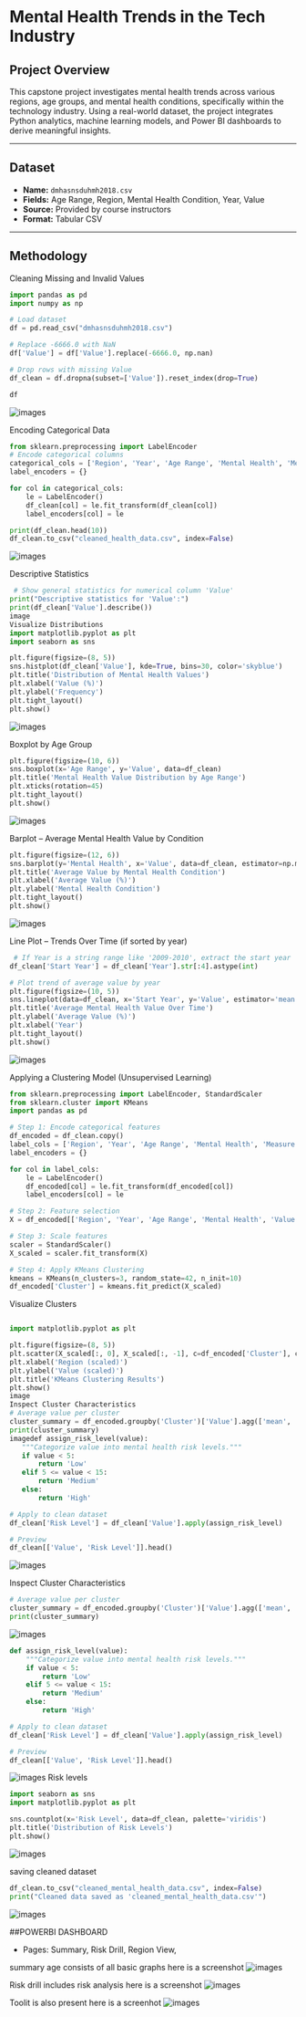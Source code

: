 #  Mental Health Trends in the Tech Industry

## Project Overview

This capstone project investigates mental health trends across various regions, age groups, and mental health conditions, specifically within the technology industry. Using a real-world dataset, the project integrates Python analytics, machine learning models, and Power BI dashboards to derive meaningful insights.

---

## Dataset

- **Name:** `dmhasnsduhmh2018.csv`
- **Fields:** Age Range, Region, Mental Health Condition, Year, Value
- **Source:** Provided by course instructors
- **Format:** Tabular CSV

---

## Methodology
Cleaning Missing and Invalid Values
```python
import pandas as pd
import numpy as np

# Load dataset
df = pd.read_csv("dmhasnsduhmh2018.csv")

# Replace -6666.0 with NaN
df['Value'] = df['Value'].replace(-6666.0, np.nan)

# Drop rows with missing Value
df_clean = df.dropna(subset=['Value']).reset_index(drop=True)

df
```
![images](images/one.png)

Encoding Categorical Data
```python
from sklearn.preprocessing import LabelEncoder
# Encode categorical columns
categorical_cols = ['Region', 'Year', 'Age Range', 'Mental Health', 'Measure Type', 'Variable']
label_encoders = {}

for col in categorical_cols:
    le = LabelEncoder()
    df_clean[col] = le.fit_transform(df_clean[col])
    label_encoders[col] = le

print(df_clean.head(10))
df_clean.to_csv("cleaned_health_data.csv", index=False)
```
![images](images/two.png)


Descriptive Statistics

```python
 # Show general statistics for numerical column 'Value'
print("Descriptive statistics for 'Value':")
print(df_clean['Value'].describe())
image
Visualize Distributions
import matplotlib.pyplot as plt
import seaborn as sns

plt.figure(figsize=(8, 5))
sns.histplot(df_clean['Value'], kde=True, bins=30, color='skyblue')
plt.title('Distribution of Mental Health Values')
plt.xlabel('Value (%)')
plt.ylabel('Frequency')
plt.tight_layout()
plt.show()
```

![images](images/three.png)


Boxplot by Age Group
```python
plt.figure(figsize=(10, 6))
sns.boxplot(x='Age Range', y='Value', data=df_clean)
plt.title('Mental Health Value Distribution by Age Range')
plt.xticks(rotation=45)
plt.tight_layout()
plt.show()

```
![images](images/five.png)

Barplot – Average Mental Health Value by Condition
```python
plt.figure(figsize=(12, 6))
sns.barplot(y='Mental Health', x='Value', data=df_clean, estimator=np.mean, ci=None)
plt.title('Average Value by Mental Health Condition')
plt.xlabel('Average Value (%)')
plt.ylabel('Mental Health Condition')
plt.tight_layout()
plt.show()

```
![images](images/four.png)

Line Plot – Trends Over Time (if sorted by year)

```python
 # If Year is a string range like '2009-2010', extract the start year
df_clean['Start Year'] = df_clean['Year'].str[:4].astype(int)

# Plot trend of average value by year
plt.figure(figsize=(10, 5))
sns.lineplot(data=df_clean, x='Start Year', y='Value', estimator='mean')
plt.title('Average Mental Health Value Over Time')
plt.ylabel('Average Value (%)')
plt.xlabel('Year')
plt.tight_layout()
plt.show()

```
![images](images/seven.png)


Applying a Clustering Model (Unsupervised Learning)

```python
from sklearn.preprocessing import LabelEncoder, StandardScaler
from sklearn.cluster import KMeans
import pandas as pd

# Step 1: Encode categorical features
df_encoded = df_clean.copy()
label_cols = ['Region', 'Year', 'Age Range', 'Mental Health', 'Measure Type', 'Variable']
label_encoders = {}

for col in label_cols:
    le = LabelEncoder()
    df_encoded[col] = le.fit_transform(df_encoded[col])
    label_encoders[col] = le

# Step 2: Feature selection
X = df_encoded[['Region', 'Year', 'Age Range', 'Mental Health', 'Value']]

# Step 3: Scale features
scaler = StandardScaler()
X_scaled = scaler.fit_transform(X)

# Step 4: Apply KMeans Clustering
kmeans = KMeans(n_clusters=3, random_state=42, n_init=10)
df_encoded['Cluster'] = kmeans.fit_predict(X_scaled)


```


 Visualize Clusters
 ```python

 import matplotlib.pyplot as plt

plt.figure(figsize=(8, 5))
plt.scatter(X_scaled[:, 0], X_scaled[:, -1], c=df_encoded['Cluster'], cmap='viridis')
plt.xlabel('Region (scaled)')
plt.ylabel('Value (scaled)')
plt.title('KMeans Clustering Results')
plt.show()
image
Inspect Cluster Characteristics
# Average value per cluster
cluster_summary = df_encoded.groupby('Cluster')['Value'].agg(['mean', 'min', 'max', 'count'])
print(cluster_summary)
imagedef assign_risk_level(value):
    """Categorize value into mental health risk levels."""
    if value < 5:
        return 'Low'
    elif 5 <= value < 15:
        return 'Medium'
    else:
        return 'High'

# Apply to clean dataset
df_clean['Risk Level'] = df_clean['Value'].apply(assign_risk_level)

# Preview
df_clean[['Value', 'Risk Level']].head()
```
![images](images/eight.png)



Inspect Cluster Characteristics

```python
# Average value per cluster
cluster_summary = df_encoded.groupby('Cluster')['Value'].agg(['mean', 'min', 'max', 'count'])
print(cluster_summary)
```
![images](images/nine.png)

```python
def assign_risk_level(value):
    """Categorize value into mental health risk levels."""
    if value < 5:
        return 'Low'
    elif 5 <= value < 15:
        return 'Medium'
    else:
        return 'High'

# Apply to clean dataset
df_clean['Risk Level'] = df_clean['Value'].apply(assign_risk_level)

# Preview
df_clean[['Value', 'Risk Level']].head()

```
![images](images/ten.png)
Risk levels
```python
import seaborn as sns
import matplotlib.pyplot as plt

sns.countplot(x='Risk Level', data=df_clean, palette='viridis')
plt.title('Distribution of Risk Levels')
plt.show()
```
![images](images/eleven.png)

saving cleaned dataset

```python
df_clean.to_csv("cleaned_mental_health_data.csv", index=False)
print("Cleaned data saved as 'cleaned_mental_health_data.csv'")
```
![images](images/twelve.png)

##POWERBI DASHBOARD
- Pages: Summary, Risk Drill, Region View,

summary age consists of all basic graphs here is a screenshot
![images](images/summary.png)

Risk drill includes risk analysis here is a screenshot
![images](images/risk.png)

Toolit is also present here is a screenhot
![images](images/toolit.png)

 
